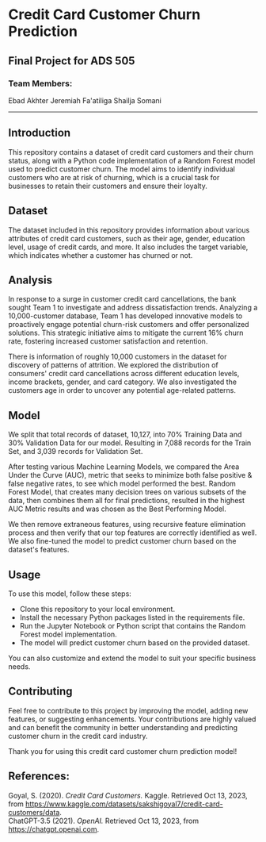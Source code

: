# Credit Card Customer Churn Prediction
## Final Project for ADS 505

### Team Members:
Ebad Akhter
Jeremiah Fa'atiliga
Shailja Somani   

****

## Introduction
This repository contains a dataset of credit card customers and their churn status, along with a Python code implementation of a Random Forest model used to predict customer churn. The model aims to identify individual customers who are at risk of churning, which is a crucial task for businesses to retain their customers and ensure their loyalty.

## Dataset
The dataset included in this repository provides information about various attributes of credit card customers, such as their age, gender, education level, usage of credit cards, and more. It also includes the target variable, which indicates whether a customer has churned or not.

## Analysis
In response to a surge in customer credit card cancellations, the bank sought Team 1 to investigate and address dissatisfaction trends. Analyzing a 10,000-customer database, Team 1 has developed innovative models to proactively engage potential churn-risk customers and offer personalized solutions. This strategic initiative aims to mitigate the current 16% churn rate, fostering increased customer satisfaction and retention.

There is information of roughly 10,000 customers in the dataset for discovery of patterns of attrition. We explored the distribution of consumers' credit card cancellations across different education levels, income brackets, gender, and card category. We also investigated the customers age in order to uncover any potential age-related patterns.

## Model
We split that total records of dataset, 10,127, into 70% Training Data and 30% Validation Data for our model. Resulting in 7,088 records for the Train Set, and 3,039 records for Validation Set.

After testing various Machine Learning Models, we compared the Area Under the Curve (AUC), metric that seeks to minimize both false positive & false negative rates, to see which model performed the best. Random Forest Model, that creates many decision trees on various subsets of the data, then combines them all for final predictions, resulted in the highest AUC Metric results and was chosen as the Best Performing Model.

We then remove extraneous features, using recursive feature elimination process and then verify that our top features are correctly identified as well. We also fine-tuned the model to predict customer churn based on the dataset's features.

## Usage
To use this model, follow these steps:

* Clone this repository to your local environment.
* Install the necessary Python packages listed in the requirements file.
* Run the Jupyter Notebook or Python script that contains the Random Forest model implementation.
* The model will predict customer churn based on the provided dataset.

You can also customize and extend the model to suit your specific business needs.

## Contributing
Feel free to contribute to this project by improving the model, adding new features, or suggesting enhancements. Your contributions are highly valued and can benefit the community in better understanding and predicting customer churn in the credit card industry.

Thank you for using this credit card customer churn prediction model!

## References:
Goyal, S. (2020). *Credit Card Customers.* Kaggle. Retrieved Oct 13, 2023, from https://www.kaggle.com/datasets/sakshigoyal7/credit-card-customers/data. \
ChatGPT-3.5 (2021). *OpenAI.* Retrieved Oct 13, 2023, from https://chatgpt.openai.com.
